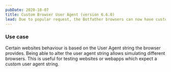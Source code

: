 ```yaml
---
pubDate: 2020-10-07
title: Custom Browser User Agent (version 6.6.0)
lead: Due to popular request, the Botfather browsers can now have custom user agent strings. Two new methods were added to the Browser type allowing a custom user agent string to be set and reset.
---
```


### Use case

Certain websites behaviour is based on the User Agent string the browser provides. Being able to alter the user agent string allows simulating different browsers. This is useful for testing websites or webapps which expect a custom user agent string.
